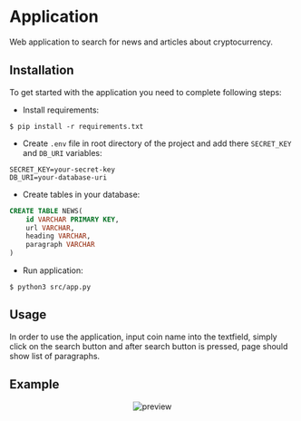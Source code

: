 # Application

Web application to search for news and articles about cryptocurrency.

## Installation

To get started with the application you need to complete following steps:

- Install requirements:

```shell
$ pip install -r requirements.txt
```

- Create `.env` file in root directory of the project and add there `SECRET_KEY` and `DB_URI` variables:

```
SECRET_KEY=your-secret-key
DB_URI=your-database-uri
```

- Create tables in your database:

```sql
CREATE TABLE NEWS(
	id VARCHAR PRIMARY KEY,
	url VARCHAR,
	heading VARCHAR,
	paragraph VARCHAR
)
```

- Run application:

```shell
$ python3 src/app.py
```

## Usage

In order to use the application, input coin name into the textfield, simply click on the search button and after search button is pressed, page should show list of paragraphs.

## Example

<p align="center">
  <img src="https://github.com/ootsutsukee/AdvProPython-assignment-4-web-server-/blob/example.jpg?raw=true" alt="preview" />
</p>
